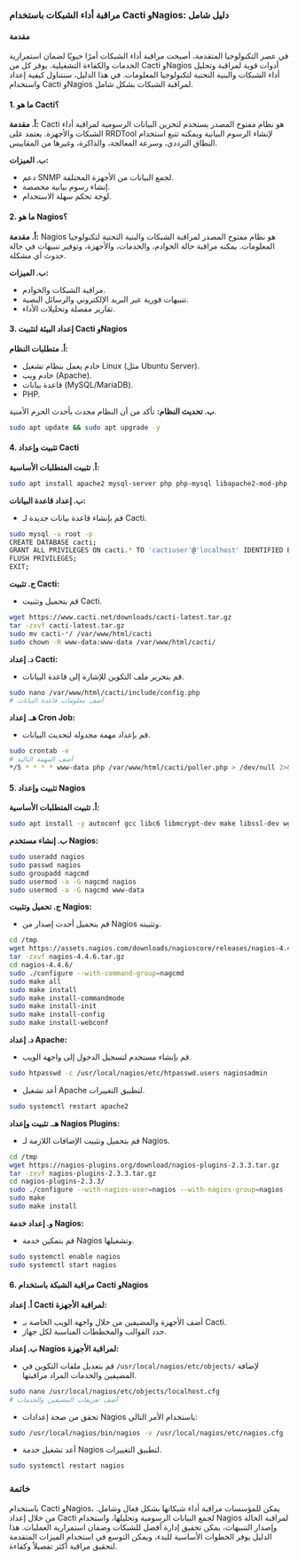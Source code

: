 ### مراقبة أداء الشبكات باستخدام Cacti وNagios: دليل شامل

#### مقدمة
في عصر التكنولوجيا المتقدمة، أصبحت مراقبة أداء الشبكات أمرًا حيويًا لضمان استمرارية الخدمات والكفاءة التشغيلية. يوفر كل من Cacti وNagios أدوات قوية لمراقبة وتحليل أداء الشبكات والبنية التحتية لتكنولوجيا المعلومات. في هذا الدليل، سنتناول كيفية إعداد واستخدام Cacti وNagios لمراقبة الشبكات بشكل شامل.

#### 1. **ما هو Cacti؟**

**أ. مقدمة:**
Cacti هو نظام مفتوح المصدر يستخدم لتخزين البيانات الرسومية لمراقبة أداء الشبكات والأجهزة. يعتمد على RRDTool لإنشاء الرسوم البيانية ويمكنه تتبع استخدام النطاق الترددي، وسرعة المعالجة، والذاكرة، وغيرها من المقاييس.

**ب. الميزات:**
- دعم SNMP لجمع البيانات من الأجهزة المختلفة.
- إنشاء رسوم بيانية مخصصة.
- لوحة تحكم سهلة الاستخدام.

#### 2. **ما هو Nagios؟**

**أ. مقدمة:**
Nagios هو نظام مفتوح المصدر لمراقبة الشبكات والبنية التحتية لتكنولوجيا المعلومات. يمكنه مراقبة حالة الخوادم، والخدمات، والأجهزة، وتوفير تنبيهات في حالة حدوث أي مشكلة.

**ب. الميزات:**
- مراقبة الشبكات والخوادم.
- تنبيهات فورية عبر البريد الإلكتروني والرسائل النصية.
- تقارير مفصلة وتحليلات الأداء.

#### 3. **إعداد البيئة لتثبيت Cacti وNagios**

**أ. متطلبات النظام:**
- خادم يعمل بنظام تشغيل Linux (مثل Ubuntu Server).
- خادم ويب (Apache).
- قاعدة بيانات (MySQL/MariaDB).
- PHP.

**ب. تحديث النظام:**
تأكد من أن النظام محدث بأحدث الحزم الأمنية.
```sh
sudo apt update && sudo apt upgrade -y
```

#### 4. **تثبيت وإعداد Cacti**

**أ. تثبيت المتطلبات الأساسية:**
```sh
sudo apt install apache2 mysql-server php php-mysql libapache2-mod-php php-xml php-mbstring php-gd php-snmp rrdtool snmp snmpd -y
```

**ب. إعداد قاعدة البيانات:**
- قم بإنشاء قاعدة بيانات جديدة لـ Cacti.
```sh
sudo mysql -u root -p
CREATE DATABASE cacti;
GRANT ALL PRIVILEGES ON cacti.* TO 'cactiuser'@'localhost' IDENTIFIED BY 'password';
FLUSH PRIVILEGES;
EXIT;
```

**ج. تثبيت Cacti:**
- قم بتحميل وتثبيت Cacti.
```sh
wget https://www.cacti.net/downloads/cacti-latest.tar.gz
tar -zxvf cacti-latest.tar.gz
sudo mv cacti-*/ /var/www/html/cacti
sudo chown -R www-data:www-data /var/www/html/cacti/
```

**د. إعداد Cacti:**
- قم بتحرير ملف التكوين للإشارة إلى قاعدة البيانات.
```sh
sudo nano /var/www/html/cacti/include/config.php
# أضف معلومات قاعدة البيانات
```

**هـ. إعداد Cron Job:**
- قم بإعداد مهمة مجدولة لتحديث البيانات.
```sh
sudo crontab -e
# أضف المهمة التالية
*/5 * * * * www-data php /var/www/html/cacti/poller.php > /dev/null 2>&1
```

#### 5. **تثبيت وإعداد Nagios**

**أ. تثبيت المتطلبات الأساسية:**
```sh
sudo apt install -y autoconf gcc libc6 libmcrypt-dev make libssl-dev wget apache2 php libapache2-mod-php php-gd libgd-dev
```

**ب. إنشاء مستخدم Nagios:**
```sh
sudo useradd nagios
sudo passwd nagios
sudo groupadd nagcmd
sudo usermod -a -G nagcmd nagios
sudo usermod -a -G nagcmd www-data
```

**ج. تحميل وتثبيت Nagios:**
- قم بتحميل أحدث إصدار من Nagios وتثبيته.
```sh
cd /tmp
wget https://assets.nagios.com/downloads/nagioscore/releases/nagios-4.4.6.tar.gz
tar -zxvf nagios-4.4.6.tar.gz
cd nagios-4.4.6/
sudo ./configure --with-command-group=nagcmd
sudo make all
sudo make install
sudo make install-commandmode
sudo make install-init
sudo make install-config
sudo make install-webconf
```

**د. إعداد Apache:**
- قم بإنشاء مستخدم لتسجيل الدخول إلى واجهة الويب.
```sh
sudo htpasswd -c /usr/local/nagios/etc/htpasswd.users nagiosadmin
```
- أعد تشغيل Apache لتطبيق التغييرات.
```sh
sudo systemctl restart apache2
```

**هـ. تثبيت وإعداد Nagios Plugins:**
- قم بتحميل وتثبيت الإضافات اللازمة لـ Nagios.
```sh
cd /tmp
wget https://nagios-plugins.org/download/nagios-plugins-2.3.3.tar.gz
tar -zxvf nagios-plugins-2.3.3.tar.gz
cd nagios-plugins-2.3.3/
sudo ./configure --with-nagios-user=nagios --with-nagios-group=nagios
sudo make
sudo make install
```

**و. إعداد خدمة Nagios:**
- قم بتمكين خدمة Nagios وتشغيلها.
```sh
sudo systemctl enable nagios
sudo systemctl start nagios
```

#### 6. **مراقبة الشبكة باستخدام Cacti وNagios**

**أ. إعداد Cacti لمراقبة الأجهزة:**
- أضف الأجهزة والمضيفين من خلال واجهة الويب الخاصة بـ Cacti.
- حدد القوالب والمخططات المناسبة لكل جهاز.

**ب. إعداد Nagios لمراقبة الأجهزة:**
- قم بتعديل ملفات التكوين في `/usr/local/nagios/etc/objects/` لإضافة المضيفين والخدمات المراد مراقبتها.
```sh
sudo nano /usr/local/nagios/etc/objects/localhost.cfg
# أضف تعريفات المضيفين والخدمات
```
- تحقق من صحة إعدادات Nagios باستخدام الأمر التالي:
```sh
sudo /usr/local/nagios/bin/nagios -v /usr/local/nagios/etc/nagios.cfg
```
- أعد تشغيل خدمة Nagios لتطبيق التغييرات.
```sh
sudo systemctl restart nagios
```

### خاتمة
باستخدام Cacti وNagios، يمكن للمؤسسات مراقبة أداء شبكاتها بشكل فعال وشامل. من خلال إعداد Cacti لجمع البيانات الرسومية وتحليلها، واستخدام Nagios لمراقبة الحالة وإصدار التنبيهات، يمكن تحقيق إدارة أفضل للشبكات وضمان استمرارية العمليات. هذا الدليل يوفر الخطوات الأساسية للبدء، ويمكن التوسع في استخدام الميزات المتقدمة لتحقيق مراقبة أكثر تفصيلاً وكفاءة.
